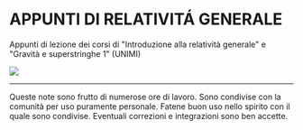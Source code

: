 # APPUNTI DI RELATIVITÁ GENERALE
Appunti di lezione dei corsi di "Introduzione alla relatività generale" e "Gravità e superstringhe 1" (UNIMI)

![](https://i.redd.it/5ta57a3bhd081.png)

___
Queste note sono frutto di numerose ore di lavoro. Sono condivise con la comunità per uso puramente personale. Fatene buon uso nello spirito con il quale sono condivise.
Eventuali correzioni e integrazioni sono ben accette.
